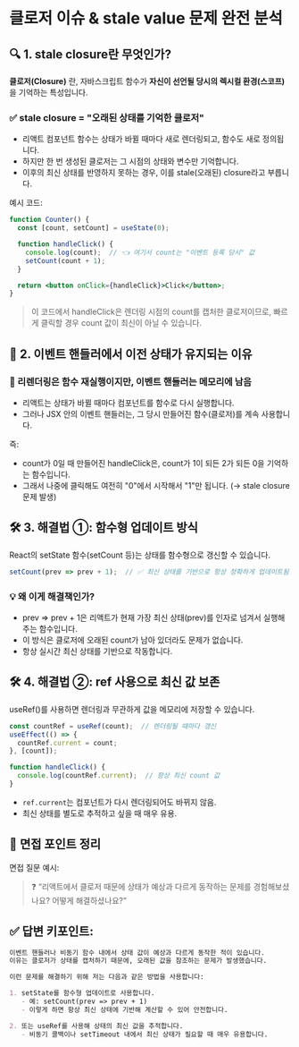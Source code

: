 # 클로저 이슈 & stale value 문제 완전 분석
## 🔍 1. stale closure란 무엇인가?
**클로저(Closure)** 란, 자바스크립트 함수가 **자신이 선언될 당시의 렉시컬 환경(스코프)** 을 기억하는 특성입니다.

### ✅ stale closure = "오래된 상태를 기억한 클로저"
- 리액트 컴포넌트 함수는 상태가 바뀔 때마다 새로 렌더링되고, 함수도 새로 정의됩니다.
- 하지만 한 번 생성된 클로저는 그 시점의 상태와 변수만 기억합니다.
- 이후의 최신 상태를 반영하지 못하는 경우, 이를 stale(오래된) closure라고 부릅니다.

예시 코드:
```jsx
function Counter() {
  const [count, setCount] = useState(0);

  function handleClick() {
    console.log(count);  // 👈 여기서 count는 "이벤트 등록 당시" 값
    setCount(count + 1);
  }

  return <button onClick={handleClick}>Click</button>;
}
```
> 이 코드에서 handleClick은 렌더링 시점의 count를 캡처한 클로저이므로, 빠르게 클릭할 경우 count 값이 최신이 아닐 수 있습니다.

## 🧠 2. 이벤트 핸들러에서 이전 상태가 유지되는 이유
### 🔁 리렌더링은 함수 재실행이지만, 이벤트 핸들러는 메모리에 남음
- 리액트는 상태가 바뀔 때마다 컴포넌트를 함수로 다시 실행합니다.
- 그러나 JSX 안의 이벤트 핸들러는, 그 당시 만들어진 함수(클로저)를 계속 사용합니다.

즉:
- count가 0일 때 만들어진 handleClick은, count가 1이 되든 2가 되든 0을 기억하는 함수입니다.
- 그래서 나중에 클릭해도 여전히 "0"에서 시작해서 "1"만 됩니다. (→ stale closure 문제 발생)


## 🛠️ 3. 해결법 ①: 함수형 업데이트 방식
React의 setState 함수(setCount 등)는 상태를 함수형으로 갱신할 수 있습니다.
```jsx
setCount(prev => prev + 1);  // ✅ 최신 상태를 기반으로 항상 정확하게 업데이트됨
```
### 💡 왜 이게 해결책인가?
- prev => prev + 1은 리액트가 현재 가장 최신 상태(prev)를 인자로 넘겨서 실행해주는 함수입니다.
- 이 방식은 클로저에 오래된 count가 남아 있더라도 문제가 없습니다.
- 항상 실시간 최신 상태를 기반으로 작동합니다.

## 🛠️ 4. 해결법 ②: ref 사용으로 최신 값 보존
useRef()를 사용하면 렌더링과 무관하게 값을 메모리에 저장할 수 있습니다.
```jsx
const countRef = useRef(count);  // 렌더링될 때마다 갱신
useEffect(() => {
  countRef.current = count;
}, [count]);

function handleClick() {
  console.log(countRef.current);  // 항상 최신 count 값
}
```
- `ref.current`는 컴포넌트가 다시 렌더링되어도 바뀌지 않음.
- 최신 상태를 별도로 추적하고 싶을 때 매우 유용.

## 📌 면접 포인트 정리
면접 질문 예시:

> ❓ “리액트에서 클로저 때문에 상태가 예상과 다르게 동작하는 문제를 경험해보셨나요? 어떻게 해결하셨나요?”

## ✅ 답변 키포인트:
```markdown
이벤트 핸들러나 비동기 함수 내에서 상태 값이 예상과 다르게 동작한 적이 있습니다.
이유는 클로저가 상태를 캡처하기 때문에, 오래된 값을 참조하는 문제가 발생했습니다.

이런 문제를 해결하기 위해 저는 다음과 같은 방법을 사용합니다:

1. setState를 함수형 업데이트로 사용합니다.
   - 예: setCount(prev => prev + 1)
   - 이렇게 하면 항상 최신 상태에 기반해 계산할 수 있어 안전합니다.

2. 또는 useRef를 사용해 상태의 최신 값을 추적합니다.
   - 비동기 콜백이나 setTimeout 내에서 최신 상태가 필요할 때 매우 유용합니다.
```
